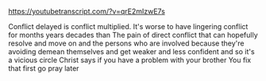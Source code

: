 https://youtubetranscript.com/?v=qrE2mIzwE7s

 Conflict delayed is conflict multiplied. It's worse to have lingering conflict for months years decades than The pain of direct conflict that can hopefully resolve and move on and the persons who are involved because they're avoiding demean themselves and get weaker and less confident and so it's a vicious circle Christ says if you have a problem with your brother You fix that first go pray later